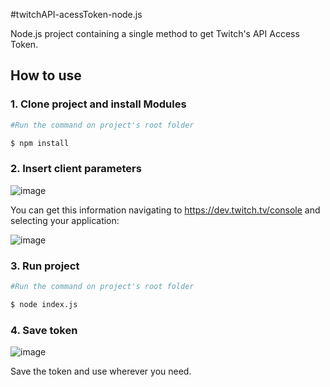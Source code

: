 #twitchAPI-acessToken-node.js

Node.js project containing a single method to get Twitch's API Access Token.

## How to use

### 1. Clone project and install Modules

```bash
#Run the command on project's root folder

$ npm install
```

### 2. Insert client parameters

![image](https://github.com/bianchi-ed/twitchAPI-token-generator/assets/134458207/0009542f-5bfa-40d8-9e58-8defb2f06e0e)

You can get this information navigating to https://dev.twitch.tv/console and selecting your application:

![image](https://github.com/bianchi-ed/twitchAPI-accessToken-sample/assets/134458207/692786a0-4376-42f9-a380-b1a0d5b7af9a)



### 3. Run project

```bash
#Run the command on project's root folder

$ node index.js
```


### 4. Save token

![image](https://github.com/bianchi-ed/twitchAPI-token-generator/assets/134458207/950e8b94-dd4b-4161-958b-af6b9c189519)

Save the token and use wherever you need.
